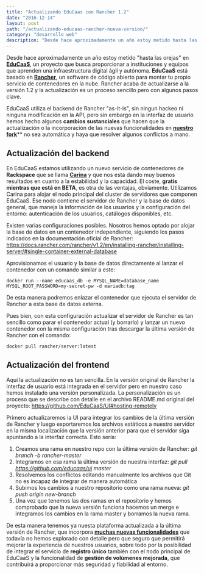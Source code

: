 ```yaml
---
title: "Actualizando EduCaas con Rancher 1.2"
date: "2016-12-14"
layout: post
path: "/actualizando-educaas-rancher-nueva-version/"
category: "desarrollo web"
description: "Desde hace aproximadamente un año estoy metido hasta las orejas en EduCaaS, un proyecto que busca proporcionar a instituciones y equipos que aprenden una infraestructura digital ágil y autónoma. EduCaaS está basado en Rancher, un software de código abierto para montar tu propio servicio de contenedores en la nube. Rancher acaba de actualizarse a la versión 1.2 y la actualización es un proceso sencillo pero con algunos pasos clave."
---
```

Desde hace aproximadamente un año estoy metido "hasta las orejas" en [**EduCaaS**](http://educaas.io), un proyecto que busca proporcionar a instituciones y equipos que aprenden una infraestructura digital ágil y autónoma. **EduCaaS** está basado en [**Rancher**](https://rancher.com), un software de código abierto para montar tu propio servicio de contenedores en la nube. Rancher acaba de actualizarse a la versión 1.2 y la actualización es un proceso sencillo pero con algunos pasos clave.

EduCaaS utiliza el backend de Rancher "as-it-is", sin ningun hackeo ni ninguna modificación en la API, pero sin embargo en la interfaz de usuario hemos hecho algunos **cambios sustanciales** que hacen que la actualización o la incorporación de las nuevas funcionalidades en [**nuestro fork**](https://github.com/educaas/ui)** no sea automática y haya que resolver algunos conflictos a mano.

## Actualización del backend

En EduCaaS estamos utilizando un nuevo servicio de contenedores de **Rackspace** que se llama [**Carina**](https://ui.getcarina.com/) y que nos está dando muy buenos resultados en cuanto a la estabilidad y la capacidad. El coste, **gratis mientras que está en BETA**, es otra de las ventajas, obviamente. Utilizamos Carina para alojar el nodo principal del cluster de servidores que componen EduCaaS. Ese nodo contiene el servidor de Rancher y la base de datos general, que maneja la información de los usuarios y la configuración del entorno: autenticación de los usuarios, catálogos disponibles, etc.

Existen varias configuraciones posibles. Nosotros hemos optado por alojar la base de datos en un contenedor independiente, siguiendo los pasos indicados en la documentación oficial de Rancher: https://docs.rancher.com/rancher/v1.2/en/installing-rancher/installing-server/#single-container-external-database

Aprovisionamos el usuario y la base de datos directamente al lanzar el contenedor con un comando similar a este:

````
docker run --name educaas_db -e MYSQL_NAME=database_name MYSQL_ROOT_PASSWORD=my-secret-pw -d mariadb:tag
````

De esta manera podremos enlazar el contenedor que ejecuta el servidor de Rancher a esta base de datos externa.

Pues bien, con esta configuración actualizar el servidor de Rancher es tan sencillo como parar el contenedor actual (y borrarlo) y lanzar un nuevo contenedor con la misma configuración tras descargar la última versión de Rancher con el comando:

````
docker pull rancher/server:latest
````

## Actualización del frontend

Aquí la actualización no es tan sencilla. En la versión original de Rancher la interfaz de usuario está integrada en el servidor pero en nuestro caso hemos instalado una versión personalizada. La personalización es un proceso que se describe con detalle en el archivo README.md original del proyecto: https://github.com/EduCaaS/UI#hosting-remotely

Primero actualizaremos la UI para integrar los cambios de la última versión de Rancher y luego exportaremos los archivos estáticos a nuestro servidor en la misma localización que la versión anterior para que el servidor siga apuntando a la interfaz correcta. Esto sería:

1. Creamos una rama en nuestro repo con la última versión de Rancher: _git branch -b rancher-master_
2. Integramos en esa rama la última versión de nuestra interfaz: _git pull https://github.com/educaas/ui master_
3. Resolvemos los conflictos editando manualmente los archivos que Git no es incapaz de integrar de manera automática
4. Subimos los cambios a nuestro repositorio como una rama nueva: _git push origin new-branch_
5. Una vez que tenemos las dos ramas en el repositorio y hemos comprobado que la nueva versión funciona hacemos un merge e integramos los cambios en la rama master y borramos la nueva rama.

De esta manera tenemos ya nuesta plataforma actualizada a la última versión de Rancher, que incorpora [**muchas nuevas funcionalidades**](https://github.com/rancher/rancher/releases/tag/v1.2.0) que todavía no hemos explorado con detalle pero que seguro que permitirá mejorar la experiencia de nuestros usuarios, sobre todo por la posibilidad de integrar el servicio de **registro único** también con el nodo principal de EduCaaS y la funcionalidad de **gestión de volúmenes mejorada**, que contribuirá a proporcionar más seguridad y fiabilidad al entorno.
